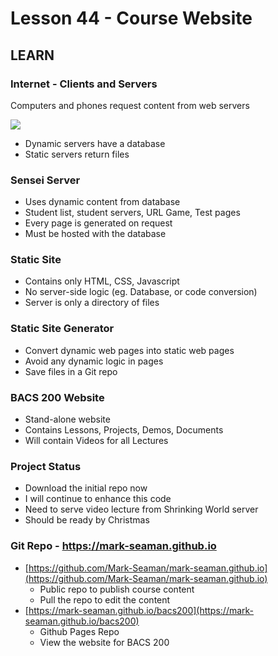 # Lesson 44 - Course Website


## LEARN

### Internet - Clients and Servers
Computers and phones request content from web servers

![](img/WebServer.png)

* Dynamic servers have a database
* Static servers return files


### Sensei Server
* Uses dynamic content from database
* Student list, student servers, URL Game, Test pages
* Every page is generated on request
* Must be hosted with the database


### Static Site
* Contains only HTML, CSS, Javascript
* No server-side logic (eg. Database, or code conversion)
* Server is only a directory of files


### Static Site Generator
* Convert dynamic web pages into static web pages
* Avoid any dynamic logic in pages
* Save files in a Git repo


### BACS 200 Website
* Stand-alone website
* Contains Lessons, Projects, Demos, Documents
* Will contain Videos for all Lectures


### Project Status
* Download the initial repo now
* I will continue to enhance this code
* Need to serve video lecture from Shrinking World server
* Should be ready by Christmas


### Git Repo - https://mark-seaman.github.io
* [https://github.com/Mark-Seaman/mark-seaman.github.io](https://github.com/Mark-Seaman/mark-seaman.github.io)
    * Public repo to publish course content
    * Pull the repo to edit the content
* [https://mark-seaman.github.io/bacs200](https://mark-seaman.github.io/bacs200)
    * Github Pages Repo
    * View the website for BACS 200

